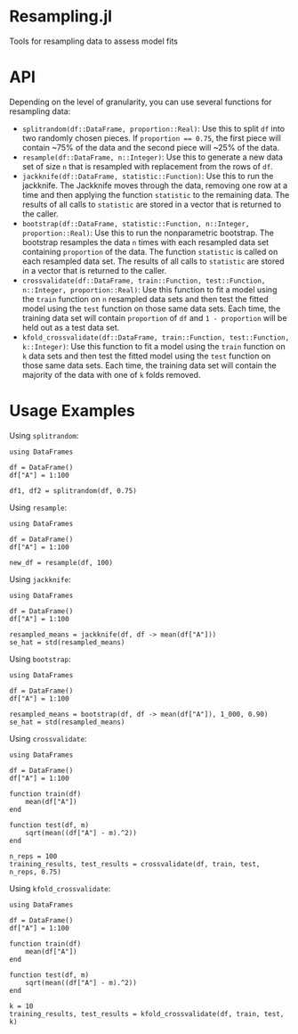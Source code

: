 Resampling.jl
=============

Tools for resampling data to assess model fits

# API

Depending on the level of granularity, you can use several functions for
resampling data:

* `splitrandom(df::DataFrame, proportion::Real)`: Use this to split `df` into two randomly chosen pieces. If `proportion == 0.75`, the first piece will contain ~75% of the data and the second piece will ~25% of the data.
* `resample(df::DataFrame, n::Integer)`: Use this to generate a new data set of size `n` that is resampled with replacement from the rows of `df`.
* `jackknife(df::DataFrame, statistic::Function)`: Use this to run the jackknife. The Jackknife moves through the data, removing one row at a time and then applying the function `statistic` to the remaining data. The results of all calls to `statistic` are stored in a vector that is returned to the caller.
* `bootstrap(df::DataFrame, statistic::Function, n::Integer, proportion::Real)`: Use this to run the nonparametric bootstrap. The bootstrap resamples the data `n` times with each resampled data set containing `proportion` of the data. The function `statistic` is called on each resampled data set. The results of all calls to `statistic` are stored in a vector that is returned to the caller.
* `crossvalidate(df::DataFrame, train::Function, test::Function, n::Integer, proportion::Real)`: Use this function to fit a model using the `train` function on `n` resampled data sets and then test the fitted model using the `test` function on those same data sets. Each time, the training data set will contain `proportion` of `df` and `1 - proportion` will be held out as a test data set.
* `kfold_crossvalidate(df::DataFrame, train::Function, test::Function, k::Integer)`: Use this function to fit a model using the `train` function on `k` data sets and then test the fitted model using the `test` function on those same data sets. Each time, the training data set will contain the majority of the data with one of `k` folds removed.

# Usage Examples

Using `splitrandom`:

    using DataFrames

    df = DataFrame()
    df["A"] = 1:100

    df1, df2 = splitrandom(df, 0.75)

Using `resample`:

    using DataFrames

    df = DataFrame()
    df["A"] = 1:100

    new_df = resample(df, 100)

Using `jackknife`:

    using DataFrames

    df = DataFrame()
    df["A"] = 1:100

    resampled_means = jackknife(df, df -> mean(df["A"]))
    se_hat = std(resampled_means)

Using `bootstrap`:

    using DataFrames

    df = DataFrame()
    df["A"] = 1:100

    resampled_means = bootstrap(df, df -> mean(df["A"]), 1_000, 0.90)
    se_hat = std(resampled_means)

Using `crossvalidate`:

    using DataFrames

    df = DataFrame()
    df["A"] = 1:100

    function train(df)
        mean(df["A"])
    end

    function test(df, m)
        sqrt(mean((df["A"] - m).^2))
    end

    n_reps = 100
    training_results, test_results = crossvalidate(df, train, test, n_reps, 0.75)

Using `kfold_crossvalidate`:

    using DataFrames

    df = DataFrame()
    df["A"] = 1:100

    function train(df)
        mean(df["A"])
    end

    function test(df, m)
        sqrt(mean((df["A"] - m).^2))
    end

    k = 10
    training_results, test_results = kfold_crossvalidate(df, train, test, k)
